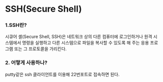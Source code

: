# SSH(Secure Shell)

### 1.SSH란?
시큐어 셸(Secure Shell, SSH)은 네트워크 상의 다른 컴퓨터에 로그인하거나 원격 시스템에서 명령을 실행하고 다른 시스템으로 파일을 복사할 수 있도록 해 주는 응용 프로그램 또는 그 프로토콜을 가리킨다.

### 2. 어떻게 사용하나?
putty같은 ssh 클라이언트를 이용해 22번포트로 접속하면 된다.
